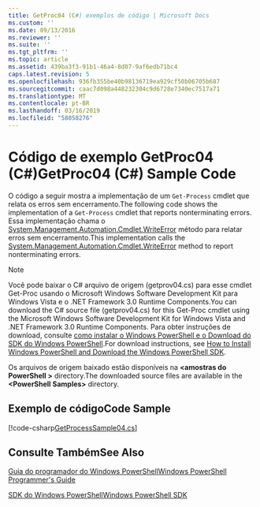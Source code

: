 ```yaml
---
title: GetProc04 (C#) exemplos de código | Microsoft Docs
ms.custom: ''
ms.date: 09/13/2016
ms.reviewer: ''
ms.suite: ''
ms.tgt_pltfrm: ''
ms.topic: article
ms.assetid: 439ba3f3-91b1-46a4-8d07-9af6edb71bc4
caps.latest.revision: 5
ms.openlocfilehash: 936fb355be40b98136719ea929cf50b06705b687
ms.sourcegitcommit: caac7d098a448232304c9d6728e7340ec7517a71
ms.translationtype: MT
ms.contentlocale: pt-BR
ms.lasthandoff: 03/16/2019
ms.locfileid: "58058276"
---
```

# <a name="getproc04-c-sample-code"></a><span data-ttu-id="626e8-102">Código de exemplo GetProc04 (C#)</span><span class="sxs-lookup"><span data-stu-id="626e8-102">GetProc04 (C#) Sample Code</span></span>

<span data-ttu-id="626e8-103">O código a seguir mostra a implementação de um `Get-Process` cmdlet que relata os erros sem encerramento.</span><span class="sxs-lookup"><span data-stu-id="626e8-103">The following code shows the implementation of a `Get-Process` cmdlet that reports nonterminating errors.</span></span> <span data-ttu-id="626e8-104">Essa implementação chama o [System.Management.Automation.Cmdlet.WriteError](/dotnet/api/System.Management.Automation.Cmdlet.WriteError) método para relatar erros sem encerramento.</span><span class="sxs-lookup"><span data-stu-id="626e8-104">This implementation calls the [System.Management.Automation.Cmdlet.WriteError](/dotnet/api/System.Management.Automation.Cmdlet.WriteError) method to report nonterminating errors.</span></span>

> [!NOTE]
> <span data-ttu-id="626e8-105">Você pode baixar o C# arquivo de origem (getprov04.cs) para esse cmdlet Get-Proc usando o Microsoft Windows Software Development Kit para Windows Vista e o .NET Framework 3.0 Runtime Components.</span><span class="sxs-lookup"><span data-stu-id="626e8-105">You can download the C# source file (getprov04.cs) for this Get-Proc cmdlet using the Microsoft Windows Software Development Kit for Windows Vista and .NET Framework 3.0 Runtime Components.</span></span> <span data-ttu-id="626e8-106">Para obter instruções de download, consulte [como instalar o Windows PowerShell e o Download do SDK do Windows PowerShell](/powershell/developer/installing-the-windows-powershell-sdk).</span><span class="sxs-lookup"><span data-stu-id="626e8-106">For download instructions, see [How to Install Windows PowerShell and Download the Windows PowerShell SDK](/powershell/developer/installing-the-windows-powershell-sdk).</span></span>
>
> <span data-ttu-id="626e8-107">Os arquivos de origem baixado estão disponíveis na  **\<amostras do PowerShell >** directory.</span><span class="sxs-lookup"><span data-stu-id="626e8-107">The downloaded source files are available in the **\<PowerShell Samples>** directory.</span></span>

## <a name="code-sample"></a><span data-ttu-id="626e8-108">Exemplo de código</span><span class="sxs-lookup"><span data-stu-id="626e8-108">Code Sample</span></span>

[!code-csharp[GetProcessSample04.cs](../../powershell-sdk-samples/SDK-2.0/csharp/GetProcessSample04/GetProcessSample04.cs#L11-L98 "GetProcessSample04.cs")]

## <a name="see-also"></a><span data-ttu-id="626e8-109">Consulte Também</span><span class="sxs-lookup"><span data-stu-id="626e8-109">See Also</span></span>

[<span data-ttu-id="626e8-110">Guia do programador do Windows PowerShell</span><span class="sxs-lookup"><span data-stu-id="626e8-110">Windows PowerShell Programmer's Guide</span></span>](./windows-powershell-programmer-s-guide.md)

[<span data-ttu-id="626e8-111">SDK do Windows PowerShell</span><span class="sxs-lookup"><span data-stu-id="626e8-111">Windows PowerShell SDK</span></span>](../windows-powershell-reference.md)